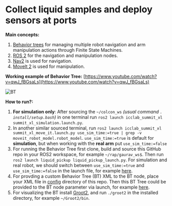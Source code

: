 # Collect liquid samples and deploy sensors at ports
**Main concepts:**
1. [Behavior trees](https://www.behaviortree.dev/) for managing multiple robot navigation and arm manipulation actions through Finite State Machines.
2. [ROS 2](https://docs.ros.org/en/humble/index.html) for the navigation and manipulation nodes.
3. [Nav2](https://docs.nav2.org/) is used for navigation.
4. [MoveIt 2](https://moveit.picknik.ai/main/index.html) is used for manipulation.

**Working example of Behavior Tree:** [https://www.youtube.com/watch?v=qwJ_fBGsaLs](https://www.youtube.com/watch?v=qwJ_fBGsaLs)

![BT](https://github.com/user-attachments/assets/e30ceefb-52ea-4a7c-a49d-a59961adc5d7)

**How to run?:**

1. **For simulation only**: After sourcing the `~/colcon_ws` *(usual command `. install/setup.bash`)* in one terminal run `ros2 launch icclab_summit_xl summit_xl_simulation.launch.py`.
2. In another similar sourced terminal, run `ros2 launch icclab_summit_xl summit_xl_move_it.launch.py use_sim_time:=true | grep -v moveit_robot_model.robot_model`. `use_sim_time:=true` is default for **simulation**, but when working with the **real arm** put `use_sim_time:=false`
3. For running the Behavior Tree first clone, build and source this GitHub repo in your ROS2 workspace, for example `~/rap/gaurav_ws$`. Then run `ros2 launch liquid_pickup liquid_pickup_launch.py`. For simulation and real robot, we should switch between `use_sim_time:=true` and `use_sim_time:=false` in the launch file, for example [here](https://github.com/Gaurav-Kapoor-07/liquid_pickup/blob/main/launch/liquid_pickup_launch.py#L14).
4. For provding a custom Behavior Tree (BT) XML to the BT node, place your XML file in [config]((https://github.com/Gaurav-Kapoor-07/liquid_pickup/tree/main/config)) directory of this repo. Then this BT Tree could be provided to the BT node parameter via launch, for example [here](https://github.com/Gaurav-Kapoor-07/liquid_pickup/blob/main/launch/liquid_pickup_launch.py#L14).
5. For visualizing the BT install [Groot2](https://www.behaviortree.dev/groot/), and run `./groot2` in the installed directory, for example `~/Groot2/bin`.